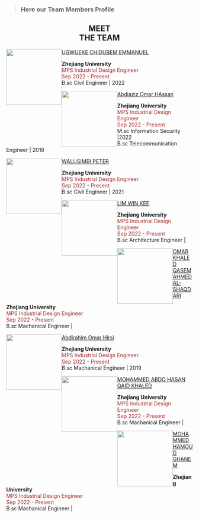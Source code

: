 
>    ### Here our Team Members Profile
<h2 align ="Center"> MEET <br> THE TEAM </h2>
<img style="float: left;" width="150" src="img/new.png">

[UGWUEKE CHIDUBEM EMMANUEL](AboutUs/AUGY.md)
<p style="text-align:left;">
     <b>Zhejiang University </b><br>
    <span style="color:brown;">
    MPS Industrial Design Engineer <br>
     Sep 2022 - Present <br>
    </span>
    B.sc Civil Engineer | 2022
    
</p>

<img style="float: left;" width="150" src="img/new.png"> 

[Abdiaziz Omar HAssan](AboutUs/Mahir.md)
<p style="text-align:left;">
     <b>Zhejiang University </b><br>
    <span style="color:brown;">
    MPS Industrial Design Engineer <br>
     Sep 2022 - Present <br>
    </span>
    M.sc Information Security |2022 <br>
    B.sc Telecommunication Engineer | 2018
    
</p>


<img style="float: left;" width="150" src="img/new.png">

[WALUSIMBI PETER](AboutUs/Peter.md)
<p style="text-align:left;">
     <b>Zhejiang University </b><br>
    <span style="color:brown;">
    MPS Industrial Design Engineer <br>
     Sep 2022 - Present <br>
    </span>
    B.sc Civil Engineer | 2021
    
</p>

<img style="float: left;" width="150" src="img/new.png">

[LIM WIN KEE](AboutUs/Winke.md)
<p style="text-align:left;">
     <b>Zhejiang University </b><br>
    <span style="color:brown;">
    MPS Industrial Design Engineer <br>
     Sep 2022 - Present <br>
    </span>
    B.sc Architecture Engineer |
    
</p>

<img style="float: left;" width="150" src="img/new.png">

[OMAR KHALED QASEM AHMED AL-SHAQDARI](AboutUs/khaled.md)
<p style="text-align:left;">
     <b>Zhejiang University </b><br>
    <span style="color:brown;">
    MPS Industrial Design Engineer <br>
     Sep 2022 - Present <br>
    </span>
    B.sc Machanical Engineer |
    
</p>

<img style="float: left;" width="150" src="img/new.png">

[Abdirahim Omar Hirsi](AboutUs/Hirsi.md)
<p style="text-align:left;">
     <b>Zhejiang University </b><br>
    <span style="color:brown;">
    MPS Industrial Design Engineer <br>
     Sep 2022 - Present <br>
    </span>
    B.sc Machanical Engineer | 2019
</p>


<img style="float: left;" width="150" src="img/new.png">

[MOHAMMED ABDO HASAN QAID KHALED](AboutUs/qaid.md)
<p style="text-align:left;">
     <b>Zhejiang University </b><br>
    <span style="color:brown;">
    MPS Industrial Design Engineer <br>
     Sep 2022 - Present <br>
    </span>
    B.sc Machanical Engineer |
    
</p>

<img style="float: left;" width="150" src="img/new.png">

[MOHAMMED HAMOUD GHANEM](AboutUs/wael.md)
<p style="text-align:left;">
     <b>Zhejiang University </b><br>
    <span style="color:brown;">
    MPS Industrial Design Engineer <br>
     Sep 2022 - Present <br>
    </span>
    B.sc Machanical Engineer |
    
</p>


